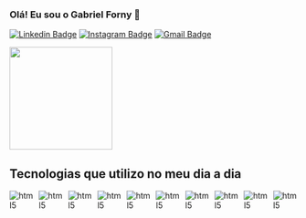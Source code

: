 ### Olá! Eu sou o Gabriel Forny 👋

[![Linkedin Badge](https://img.shields.io/badge/-gabrielforny-blue?style=flat-square&logo=Linkedin&logoColor=white&link=https://www.linkedin.com/in/anirudhemmadi/)](https://www.linkedin.com/in/gabriel-forny-501439132/)
[![Instagram Badge](https://img.shields.io/badge/-gabriel.forny-purple?style=flat-square&logo=instagram&logoColor=white&link=https://instagram.com/kanna6501/)](https://www.instagram.com/gabrielforny/)
[![Gmail Badge](https://img.shields.io/badge/-gf097@hotmail.com-c14438?style=flat-square&logo=Gmail&logoColor=white&link=mailto:gf097@hotmail.com)](mailto:gf097@hotmail.com)

<div>
<img loading="lazy" height="180em" src="https://github-readme-stats.vercel.app/api?username=gabrielforny&show_icons=true&theme=dracula&include_all_commits=true&count_private=true"/>
</div>

## Tecnologias que utilizo no meu dia a dia

<div style="
    margin-bottom: 0 !important;
    display: flex !important;
    gap: 9px;">
   <div>
      <img align="center" alt="html5"
         src="https://img.shields.io/badge/HTML-239120?style=for-the-badge&logo=html5&logoCol" />
   </div>
      <div>
      <img align="center" alt="html5"
         src="https://img.shields.io/badge/Angular-DD0031?style=for-the-badge&logo=angular&logoColor=white" />
   </div>
   <div>
      <img align="center" alt="html5"
         src="https://img.shields.io/badge/CSS-239120?&style=for-the-badge&logo=css3&logoColor=white" />
   </div>
   <div>
      <img align="center" alt="html5"
         src="https://img.shields.io/badge/PHP-777BB4?style=for-the-badge&logo=php&logoColor=white" />
   </div>
   <div>
      <img align="center" alt="html5"
         src="https://img.shields.io/badge/JavaScript-F7DF1E?style=for-the-badge&logo=javascript&logoColor=black" />
   </div>
   <div>
      <img align="center" alt="html5"
         src="https://img.shields.io/badge/TypeScript-007ACC?style=for-the-badge&logo=typescript&logoColor=white" />
   </div>
   <div>
      <img align="center" alt="html5"
         src="https://img.shields.io/badge/C%23-239120?style=for-the-badge&logo=c-sharp&logoColor=white" />
   </div>
   <div>
      <img align="center" alt="html5"
         src="https://img.shields.io/badge/Python-3776AB?style=for-the-badge&logo=python&logoColor=white" />
   </div>
   <div>
      <img align="center" alt="html5"
         src="https://img.shields.io/badge/React_Native-20232A?style=for-the-badge&logo=react&logoColor=61DAFB" />
   </div>
   <div>
      <img align="center" alt="html5"
         src="https://img.shields.io/badge/React-20232A?style=for-the-badge&logo=react&logoColor=61DAFB" />
   </div>
</div>

